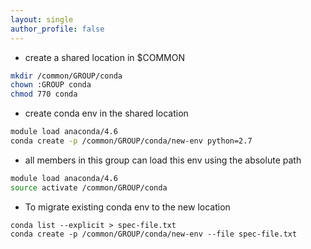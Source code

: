 ```yaml
---
layout: single
author_profile: false
---
```


- create a shared location in $COMMON
```bash
mkdir /common/GROUP/conda
chown :GROUP conda
chmod 770 conda
```
- create conda env in the shared location
```bash
module load anaconda/4.6
conda create -p /common/GROUP/conda/new-env python=2.7
```
- all members in this group can load this env using the absolute path
```bash
module load anaconda/4.6
source activate /common/GROUP/conda
```
- To migrate existing conda env to the new location
```
conda list --explicit > spec-file.txt
conda create -p /common/GROUP/conda/new-env --file spec-file.txt
```

